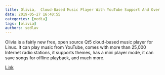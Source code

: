 ```yaml
---
title: Olivia,  Cloud-Based Music Player With YouTube Support And Over 25,000 Online Radio Stations
date: 2019-05-27 16:40:55
categories: [media]
tags: [olivia]
authors: sedlav
---
```


Olivia is a fairly new free, open source Qt5 cloud-based music player for Linux. It can play music from YouTube, comes with more than 25,000 Internet radio stations, it supports themes, has a mini player mode, it can save songs for offline playback, and much more.

[Link](https://www.linuxuprising.com/2019/05/olivia-cloud-based-music-player-with.html)
